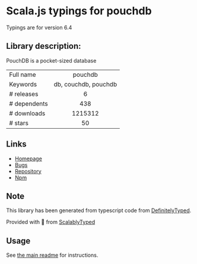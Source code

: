
# Scala.js typings for pouchdb

Typings are for version 6.4

## Library description:
PouchDB is a pocket-sized database

|                    |                 |
| ------------------ | :-------------: |
| Full name          | pouchdb |
| Keywords           | db, couchdb, pouchdb |
| # releases         | 6 |
| # dependents       | 438 |
| # downloads        | 1215312 |
| # stars            | 50 |

## Links
- [Homepage](https://github.com/pouchdb/pouchdb#readme)
- [Bugs](https://github.com/pouchdb/pouchdb/issues)
- [Repository](https://github.com/pouchdb/pouchdb)
- [Npm](https://www.npmjs.com/package/pouchdb)
    


## Note
This library has been generated from typescript code from [DefinitelyTyped](https://definitelytyped.org).

Provided with :purple_heart: from [ScalablyTyped](https://github.com/oyvindberg/ScalablyTyped)

## Usage
See [the main readme](../../readme.md) for instructions.


